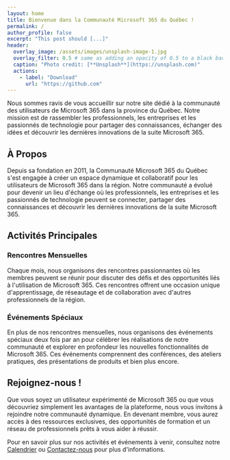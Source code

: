 ```yaml
---
layout: home
title: Bienvenue dans la Communauté Microsoft 365 du Québec !
permalink: /
author_profile: false
excerpt: "This post should [...]"
header:
  overlay_image: /assets/images/unsplash-image-1.jpg
  overlay_filter: 0.5 # same as adding an opacity of 0.5 to a black background
  caption: "Photo credit: [**Unsplash**](https://unsplash.com)"
  actions:
    - label: "Download"
      url: "https://github.com"
---
```


Nous sommes ravis de vous accueillir sur notre site dédié à la communauté des utilisateurs de Microsoft 365 dans la province du Québec. Notre mission est de rassembler les professionnels, les entreprises et les passionnés de technologie pour partager des connaissances, échanger des idées et découvrir les dernières innovations de la suite Microsoft 365.

## À Propos

Depuis sa fondation en 2011, la Communauté Microsoft 365 du Québec s'est engagée à créer un espace dynamique et collaboratif pour les utilisateurs de Microsoft 365 dans la région. Notre communauté a évolué pour devenir un lieu d'échange où les professionnels, les entreprises et les passionnés de technologie peuvent se connecter, partager des connaissances et découvrir les dernières innovations de la suite Microsoft 365.

## Activités Principales

### Rencontres Mensuelles

Chaque mois, nous organisons des rencontres passionnantes où les membres peuvent se réunir pour discuter des défis et des opportunités liés à l'utilisation de Microsoft 365. Ces rencontres offrent une occasion unique d'apprentissage, de réseautage et de collaboration avec d'autres professionnels de la région.

### Événements Spéciaux

En plus de nos rencontres mensuelles, nous organisons des événements spéciaux deux fois par an pour célébrer les réalisations de notre communauté et explorer en profondeur les nouvelles fonctionnalités de Microsoft 365. Ces événements comprennent des conférences, des ateliers pratiques, des présentations de produits et bien plus encore.

## Rejoignez-nous !

Que vous soyez un utilisateur expérimenté de Microsoft 365 ou que vous découvriez simplement les avantages de la plateforme, nous vous invitons à rejoindre notre communauté dynamique. En devenant membre, vous aurez accès à des ressources exclusives, des opportunités de formation et un réseau de professionnels prêts à vous aider à réussir.

Pour en savoir plus sur nos activités et événements à venir, consultez notre [Calendrier](/events) ou [Contactez-nous](/contact) pour plus d'informations.
